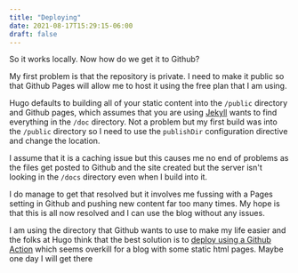 ```yaml
---
title: "Deploying"
date: 2021-08-17T15:29:15-06:00
draft: false
---
```


So it works locally. Now how do we get it to Github?

My first problem is that the repository is private. I need to make it public so that Github Pages will allow me to host it using the free plan that I am using. 

Hugo defaults to building all of your static content into the `/public` directory and Github pages, which assumes that you are using [Jekyll][jk] wants to find everything in the `/doc` directory. Not a problem but my first build was into the `/public` directory so I need to use the `publishDir` configuration directive and change the location.

I assume that it is a caching issue but this causes me no end of problems as the files get posted to Github and the site created but the server isn't looking in the `/docs` directory even when I build into it. 

I do manage to get that resolved but it involves me fussing with a Pages setting in Github and pushing new content far too many times. My hope is that this is all now resolved and I can use the blog without any issues.

I am using the directory that Github wants to use to make my life easier and the folks at Hugo think that the best solution is to [deploy using a Github Action][deploy] which seems overkill for a blog with some static html pages. Maybe one day I will get there

[jk]: https://jekyllrb.com "Another static site generator" 
[deploy]: https://gohugo.io/hosting-and-deployment/hosting-on-github/ "Holy heck!"
